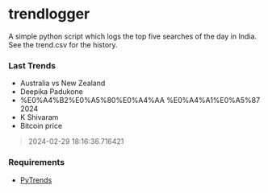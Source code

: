 # trendlogger
A simple python script which logs the top five searches of the day in India.<br>See the trend.csv for the history.<br>

<!-- Last Trends -->
### Last Trends
* Australia vs New Zealand
* Deepika Padukone
* %E0%A4%B2%E0%A5%80%E0%A4%AA %E0%A4%A1%E0%A5%87 2024
* K Shivaram
* Bitcoin price
> 2024-02-29 18:16:36.716421

<!-- Requirements -->
### Requirements
* [PyTrends](https://github.com/dreyco676/pytrends)
